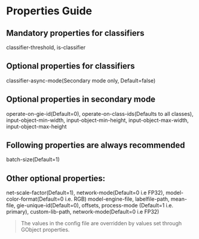 # Properties Guide

## Mandatory properties for classifiers

classifier-threshold, is-classifier

## Optional properties for classifiers

classifier-async-mode(Secondary mode only, Default=false)

## Optional properties in secondary mode

 operate-on-gie-id(Default=0), operate-on-class-ids(Defaults to all classes),
 input-object-min-width, input-object-min-height, input-object-max-width,
 input-object-max-height

## Following properties are always recommended

batch-size(Default=1)

## Other optional properties:

net-scale-factor(Default=1), network-mode(Default=0 i.e FP32),
model-color-format(Default=0 i.e. RGB) model-engine-file, labelfile-path,
mean-file, gie-unique-id(Default=0), offsets, process-mode (Default=1 i.e. primary),
custom-lib-path, network-mode(Default=0 i.e FP32) 

> The values in the config file are overridden by values set through GObject
 properties.